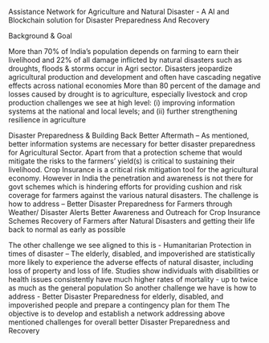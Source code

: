 
Assistance Network for Agriculture and Natural Disaster - A AI and Blockchain solution for Disaster Preparedness And Recovery

Background & Goal

More than 70% of India’s population depends on farming to earn their livelihood and 22% of all damage inflicted by natural disasters such as droughts, floods & storms occur in Agri sector.
Disasters jeopardize agricultural production and development and often have cascading negative effects across national economies
More than 80 percent of the damage and losses caused by drought is to agriculture, especially livestock and crop production
challenges we see at high level: (i) improving information systems at the national and local levels; and (ii) further strengthening resilience in agriculture

Disaster Preparedness & Building Back Better Aftermath –
As mentioned, better information systems are necessary for better disaster preparedness for Agricultural Sector.
Apart from that a protection scheme that would mitigate the risks to the farmers’ yield(s) is critical to sustaining their livelihood. Crop Insurance is a critical risk mitigation tool for the agricultural economy. However in India the penetration and awareness is not there for govt schemes which is hindering efforts for providing cushion and risk coverage for farmers against the various natural disasters.
The challenge is how to address – 
Better Disaster Preparedness for Farmers through Weather/ Disaster Alerts 
Better Awareness and Outreach for Crop Insurance Schemes
Recovery of Farmers after Natural Disasters and getting their life back to normal as early as possible 

The other challenge we see aligned to this is -  Humanitarian Protection in times of disaster –
The elderly, disabled, and impoverished are statistically more likely to experience the adverse effects of natural disaster, including loss of property and loss of life. Studies show individuals with disabilities or health issues consistently have much higher rates of mortality - up to twice as much as the general population
So another challenge we have is how to address  - 
Better Disaster Preparedness for elderly, disabled, and impoverished people and prepare a contingency plan for them
The objective is to develop and establish a network addressing above mentioned challenges for overall better Disaster Preparedness and Recovery


